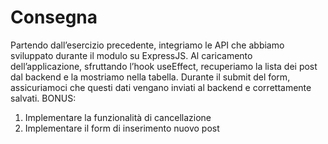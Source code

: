 # Consegna
 Partendo dall’esercizio precedente, integriamo le API che abbiamo sviluppato durante il modulo su ExpressJS.
 Al caricamento dell’applicazione, sfruttando l’hook useEffect, recuperiamo la lista dei post dal backend e la mostriamo nella tabella.
 Durante il submit del form, assicuriamoci che questi dati vengano inviati al backend e correttamente salvati.
 BONUS:
 1. Implementare la funzionalità di cancellazione
 2. Implementare il form di inserimento nuovo post
